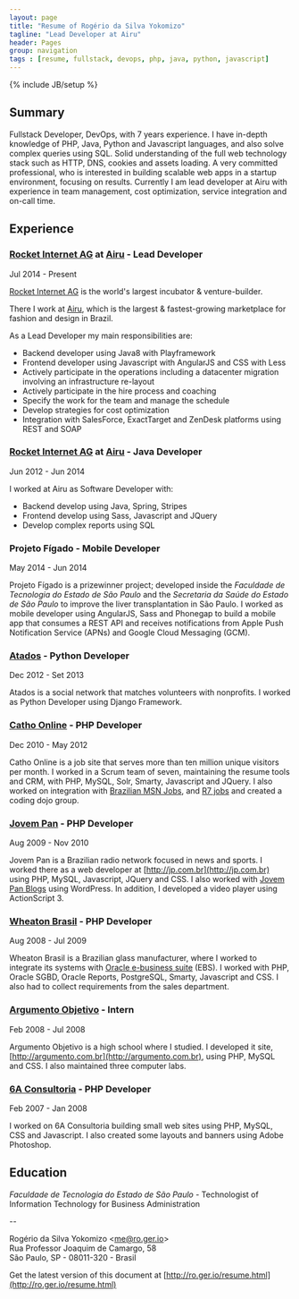 ```yaml
---
layout: page
title: "Resume of Rogério da Silva Yokomizo"
tagline: "Lead Developer at Airu"
header: Pages
group: navigation
tags : [resume, fullstack, devops, php, java, python, javascript]
---
```

{% include JB/setup %}

## Summary

Fullstack Developer, DevOps, with 7 years experience. I have in-depth knowledge of PHP, Java, Python and Javascript languages, and also solve complex queries using SQL.
Solid understanding of the full web technology stack such as HTTP, DNS, cookies and assets loading.
A very committed professional, who is interested in building scalable web apps in a startup environment, focusing on results.
Currently I am lead developer at Airu with experience in team management, cost optimization, service integration and on-call time.


## Experience

### [Rocket Internet AG](https://www.rocket-internet.com) at [Airu](http://www.airu.com.br) - Lead Developer

<div class="date">
  <span>Jul 2014 - Present</span>
</div>

[Rocket Internet AG](https://www.rocket-internet.com) is the world's largest incubator & venture-builder.

There I work at [Airu](http://www.airu.com.br), which is the largest & fastest-growing marketplace for fashion and design in Brazil.

As a Lead Developer my main responsibilities are:

 * Backend developer using Java8 with Playframework
 * Frontend developer using Javascript with AngularJS and CSS with Less
 * Actively participate in the operations including a datacenter migration involving an infrastructure re-layout
 * Actively participate in the hire process and coaching
 * Specify the work for the team and manage the schedule
 * Develop strategies for cost optimization
 * Integration with SalesForce, ExactTarget and ZenDesk platforms using REST and SOAP


### [Rocket Internet AG](https://www.rocket-internet.com) at [Airu](http://www.airu.com.br) - Java Developer

<div class="date">
  <span>Jun 2012 - Jun 2014</span>
</div>

I worked at Airu as Software Developer with:

 * Backend develop using Java, Spring, Stripes
 * Frontend develop using Sass, Javascript and JQuery
 * Develop complex reports using SQL


### Projeto Fígado - Mobile Developer

<div class="date">
  <span>May 2014 - Jun 2014</span>
</div>

Projeto Fígado is a prizewinner project; developed inside the *Faculdade de Tecnologia do Estado de São Paulo* and the *Secretaria da Saúde do Estado de São Paulo* to improve the liver transplantation in São Paulo. I worked as mobile developer using AngularJS, Sass and Phonegap to build a mobile app that consumes a REST API and receives notifications from Apple Push Notification Service (APNs) and Google Cloud Messaging (GCM).


### [Atados](http://www.atados.com.br) - Python Developer

<div class="date">
  <span>Dec 2012 - Set 2013</span>
</div>

Atados is a social network that matches volunteers with nonprofits. I worked as Python Developer using Django Framework.


### [Catho Online](http://www.catho.com.br) - PHP Developer

<div class="date">
  <span>Dec 2010 - May 2012</span>
</div>

Catho Online is a job site that serves more than ten million unique visitors per month. I worked in a Scrum team of seven, maintaining the resume tools and CRM, with PHP, MySQL, Solr, Smarty, Javascript and JQuery. I also worked on integration with [Brazilian MSN Jobs](http://msn.catho.com.br), and [R7 jobs](http://noticias.r7.com/empregos) and created a coding dojo group.


### [Jovem Pan](http://jp.com.br) - PHP Developer

<div class="date">
  <span>Aug 2009 - Nov 2010</span>
</div>

Jovem Pan is a Brazilian radio network focused in news and sports. I worked there as a web developer at [http://jp.com.br](http://jp.com.br) using PHP, MySQL, Javascript, JQuery and CSS. I also worked with [Jovem Pan Blogs](http://jp.com.br/blogs) using WordPress. In addition, I developed a video player using ActionScript 3.


### [Wheaton Brasil](http://www.wheatonbrasil.com.br) - PHP Developer

<div class="date">
  <span>Aug 2008 - Jul 2009</span>
</div>

Wheaton Brasil is a Brazilian glass manufacturer, where I worked to integrate its systems with [Oracle e-business suite](http://www.oracle.com/br/products/applications/ebusiness/overview/index.html) (EBS). I worked with PHP, Oracle SGBD, Oracle Reports, PostgreSQL, Smarty, Javascript and CSS. I also had to collect requirements from the sales department.


### [Argumento Objetivo](http://argumento.com.br) - Intern

<div class="date">
  <span>Feb 2008 - Jul 2008</span>
</div>

Argumento Objetivo is a high school where I studied. I developed it site, [http://argumento.com.br](http://argumento.com.br), using PHP, MySQL and CSS. I also maintained three computer labs.


### [6A Consultoria](http://www.6a.com.br) - PHP Developer

<div class="date">
  <span>Feb 2007 - Jan 2008</span>
</div>

I worked on 6A Consultoria building small web sites using PHP, MySQL, CSS and Javascript. I also created some layouts and banners using Adobe Photoshop.


## Education

*Faculdade de Tecnologia do Estado de São Paulo* - Technologist of Information Technology for Business Administration


--

Rogério da Silva Yokomizo &lt;[me@ro.ger.io](mailto:me@ro.ger.io)&gt;<br>
Rua Professor Joaquim de Camargo, 58<br>
São Paulo, SP - 08011-320 - Brasil<br>

Get the latest version of this document at [http://ro.ger.io/resume.html](http://ro.ger.io/resume.html)
